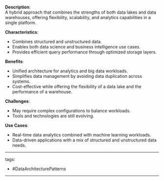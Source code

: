 **Description**:  
A hybrid approach that combines the strengths of both data lakes and data warehouses, offering flexibility, scalability, and analytics capabilities in a single platform.

**Characteristics**:

- Combines structured and unstructured data.
- Enables both data science and business intelligence use cases.
- Provides efficient query performance through optimized storage layers.

**Benefits**:

- Unified architecture for analytics and big data workloads.
- Simplifies data management by avoiding data duplication across systems.
- Cost-effective while offering the flexibility of a data lake and the performance of a warehouse.

**Challenges**:

- May require complex configurations to balance workloads.
- Tools and technologies are still evolving.

**Use Cases**:

- Real-time data analytics combined with machine learning workloads.
- Data-driven applications with a mix of structured and unstructured data needs.

--- 
tags: 
- #DataArchitecturePatterns 
---
